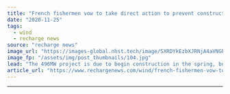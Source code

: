 ```yaml
---
title: "French fishermen vow to take direct action to prevent construction of Saint-Brieuc offshore wind farm"
date: "2020-11-25"
tags: 
  - wind
  - recharge news
source: "recharge news"
image_url: "https://images-global.nhst.tech/image/SXRDYkEzbXJRNjA4aVNGRlQ5WUpKVzZOWnpSYTFUUm1WbmVFWFFaVWMxVT0=/nhst/binary/9c6b00d714eb514b3564bdf3c0fe60ca"
image_fp: "/assets/img/post_thumbnails/104.jpg"
lead: "The 496MW project is due to begin construction in the spring, but local fishermen say they would rather than die than allow it to go ahead"
article_url: "https://www.rechargenews.com/wind/french-fishermen-vow-to-take-direct-action-to-prevent-construction-of-saint-brieuc-offshore-wind-farm/2-1-919130"
---
```


---
